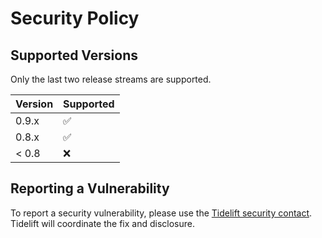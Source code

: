 # Security Policy

## Supported Versions

Only the last two release streams are supported.

| Version | Supported          |
| ------- | ------------------ |
| 0.9.x   | :white_check_mark: |
| 0.8.x   | :white_check_mark: |
| < 0.8   | :x:                |

## Reporting a Vulnerability

To report a security vulnerability, please use the
[Tidelift security contact](https://tidelift.com/security).
Tidelift will coordinate the fix and disclosure.
